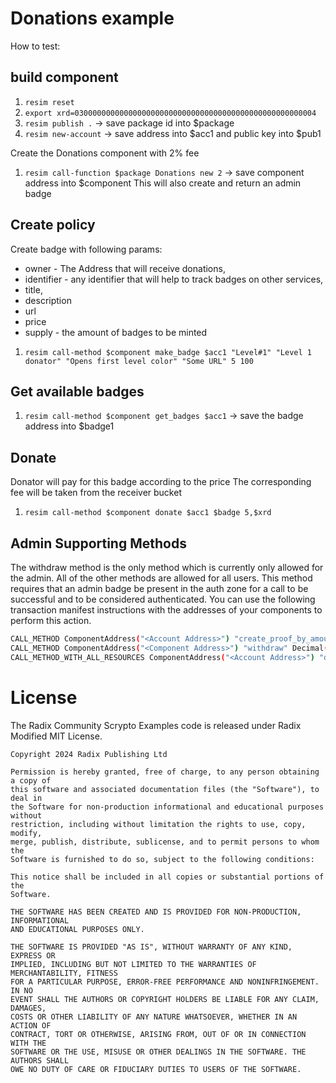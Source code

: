 # Donations example

 How to test:

 ## build component
 1. `resim reset`
 1. `export xrd=030000000000000000000000000000000000000000000000000004`
 1. `resim publish .` -> save package id into $package
 1. `resim new-account` -> save address into $acc1 and public key into $pub1

 Create the Donations component with 2% fee
 1. `resim call-function $package Donations new 2` -> save component address into $component
 This will also create and return an admin badge

 ## Create policy
 Create badge with following params:
 - owner - The Address that will receive donations, 
 - identifier - any identifier that will help to track badges on other services, 
 - title, 
 - description
 - url
 - price 
 - supply - the amount of badges to be minted
 1. `resim call-method $component make_badge $acc1 "Level#1" "Level 1 donator" "Opens first level color" "Some URL" 5 100`

 ## Get available badges
 1. `resim call-method $component get_badges $acc1` -> save the badge address into $badge1

 ## Donate 
 Donator will pay for this badge according to the price
 The corresponding fee will be taken from the receiver bucket
 1. `resim call-method $component donate $acc1 $badge 5,$xrd `

 ## Admin Supporting Methods
 The withdraw method is the only method which is currently only allowed for the admin. All of the other methods are allowed for all users. This method requires that an admin badge be present in the auth zone for a call to be successful and to be considered authenticated. You can use the following transaction manifest instructions with the addresses of your components to perform this action.

```sh
CALL_METHOD ComponentAddress("<Account Address>") "create_proof_by_amount" Decimal("1") ResourceAddress("<Admin Badge Resource Address>");
CALL_METHOD ComponentAddress("<Component Address>") "withdraw" Decimal("<Amount to Withdraw>");
CALL_METHOD_WITH_ALL_RESOURCES ComponentAddress("<Account Address>") "deposit_batch";
```

# License

The Radix Community Scrypto Examples code is released under Radix Modified MIT License.

    Copyright 2024 Radix Publishing Ltd

    Permission is hereby granted, free of charge, to any person obtaining a copy of
    this software and associated documentation files (the "Software"), to deal in
    the Software for non-production informational and educational purposes without
    restriction, including without limitation the rights to use, copy, modify,
    merge, publish, distribute, sublicense, and to permit persons to whom the
    Software is furnished to do so, subject to the following conditions:

    This notice shall be included in all copies or substantial portions of the
    Software.

    THE SOFTWARE HAS BEEN CREATED AND IS PROVIDED FOR NON-PRODUCTION, INFORMATIONAL
    AND EDUCATIONAL PURPOSES ONLY.

    THE SOFTWARE IS PROVIDED "AS IS", WITHOUT WARRANTY OF ANY KIND, EXPRESS OR
    IMPLIED, INCLUDING BUT NOT LIMITED TO THE WARRANTIES OF MERCHANTABILITY, FITNESS
    FOR A PARTICULAR PURPOSE, ERROR-FREE PERFORMANCE AND NONINFRINGEMENT. IN NO
    EVENT SHALL THE AUTHORS OR COPYRIGHT HOLDERS BE LIABLE FOR ANY CLAIM, DAMAGES,
    COSTS OR OTHER LIABILITY OF ANY NATURE WHATSOEVER, WHETHER IN AN ACTION OF
    CONTRACT, TORT OR OTHERWISE, ARISING FROM, OUT OF OR IN CONNECTION WITH THE
    SOFTWARE OR THE USE, MISUSE OR OTHER DEALINGS IN THE SOFTWARE. THE AUTHORS SHALL
    OWE NO DUTY OF CARE OR FIDUCIARY DUTIES TO USERS OF THE SOFTWARE.